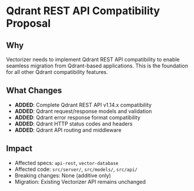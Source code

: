 # Qdrant REST API Compatibility Proposal

## Why

Vectorizer needs to implement Qdrant REST API compatibility to enable seamless migration from Qdrant-based applications. This is the foundation for all other Qdrant compatibility features.

## What Changes

- **ADDED**: Complete Qdrant REST API v1.14.x compatibility
- **ADDED**: Qdrant request/response models and validation
- **ADDED**: Qdrant error response format compatibility
- **ADDED**: Qdrant HTTP status codes and headers
- **ADDED**: Qdrant API routing and middleware

## Impact

- Affected specs: `api-rest`, `vector-database`
- Affected code: `src/server/`, `src/models/`, `src/api/`
- Breaking changes: None (additive only)
- Migration: Existing Vectorizer API remains unchanged
